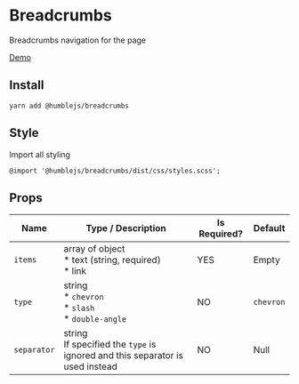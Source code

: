 # Breadcrumbs
Breadcrumbs navigation for the page

[Demo](https://humblejs.zuhd.org/pkg/breadcrumbs/demo)

## Install

```
yarn add @humblejs/breadcrumbs
```

## Style

Import all styling
```
@import '@humblejs/breadcrumbs/dist/css/styles.scss';
```

## Props

| **Name** | **Type / Description** | **Is Required?** | **Default** |
|-----------|----------|-------------|-------------|
| `items`    | array of object<br> * text (string, required)<br> * link      | YES | Empty |
| `type`    | string<br> * `chevron` <br> * `slash` <br> * `double-angle`      | NO | `chevron` |
| `separator`    | string<br>If specified the `type` is ignored and this separator is used instead | NO | Null |
